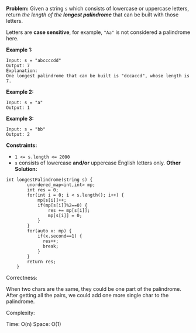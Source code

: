 **Problem:**
Given a string `s` which consists of lowercase or uppercase letters, return *the length of the **longest palindrome*** that can be built with those letters.

Letters are **case sensitive**, for example, `"Aa"` is not considered a palindrome here.

 

**Example 1:**

```
Input: s = "abccccdd"
Output: 7
Explanation:
One longest palindrome that can be built is "dccaccd", whose length is 7.
```

**Example 2:**

```
Input: s = "a"
Output: 1
```

**Example 3:**

```
Input: s = "bb"
Output: 2
```

 

**Constraints:**

- `1 <= s.length <= 2000`
- `s` consists of lowercase **and/or** uppercase English letters only.
**Other Solution:**
```
int longestPalindrome(string s) {
        unordered_map<int,int> mp;
        int res = 0;
        for(int i = 0; i < s.length(); i++) {
            mp[s[i]]++;
            if(mp[s[i]]%2==0) {
                res += mp[s[i]];
                mp[s[i]] = 0;
            }
        }
        for(auto x: mp) {
            if(x.second==1) {
              res++;
              break;
            }  
        }
        return res;
    }
```
Correctness:

When two chars are the same, they could be one part of the palindrome. After getting all the pairs, we could add one more single char to the palindrome.

Complexity:

Time: O(n)
Space: O(1)
